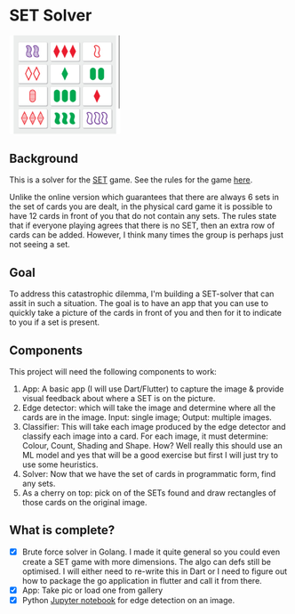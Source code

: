 # SET Solver

<img src="static/IMG_8925.jpg" width="200">

## Background

This is a solver for the [SET](https://www.setgame.com/set/puzzle) game. See 
the rules for the game [here](https://www.setgame.com/sites/default/files/instructions/SET%20INSTRUCTIONS%20-%20ENGLISH.pdf).

Unlike the online version which guarantees that there are always 6 sets in the 
set of cards you are dealt, in the physical card game it is possible to have 12
cards in front of you that do not contain any sets. The rules state that if 
everyone playing agrees that there is no SET, then an extra row of cards can be
added. However, I think many times the group is perhaps just not seeing a set. 

## Goal

To address this catastrophic dilemma, I'm building a SET-solver that can assit 
in such a situation. The goal is to have an app that you can use to quickly take 
a picture of the cards in front of you and then for it to indicate to you if 
a set is present. 

## Components

This project will need the following components to work:

1) App: A basic app (I will use Dart/Flutter) to capture the image & provide 
  visual feedback about where a SET is on the picture. 
2) Edge detector: which will take the image and determine where all the cards are
  in the image. Input: single image; Output: multiple images.
3) Classifier: This will take each image produced by the edge detector and 
   classify each image into a card. For each image, it must determine: Colour, 
   Count, Shading and Shape. How? Well really this should use an ML model and yes
   that will be a good exercise but first I will just try to use some heuristics. 
4) Solver: Now that we have the set of cards in programmatic form, find any sets. 
5) As a cherry on top: pick on of the SETs found and draw rectangles of those 
   cards on the original image.


## What is complete?
 - [x] Brute force solver in Golang. I made it quite general so you could even 
   create a SET game with more dimensions. The algo can defs still be optimised. 
   I will either need to re-write this in Dart or I need to figure out how to 
   package the go application in flutter and call it from there.
 - [x] App: Take pic or load one from gallery
 - [x] Python [Jupyter notebook](/edge-detection/edge-detection.ipynb) for edge 
   detection on an image.